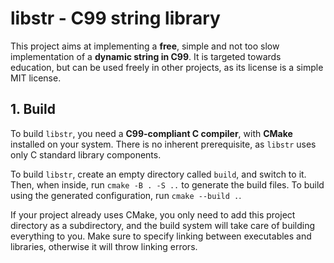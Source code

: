 # libstr - C99 string library

This project aims at implementing a **free**, simple and not too slow implementation of a **dynamic string in C99**. It is targeted towards education, but can be used freely in other projects, as its license is a simple MIT license.

## 1. Build
To build `libstr`, you need a **C99-compliant C compiler**, with **CMake** installed on your system. There is no inherent prerequisite, as `libstr` uses only C standard library components.  

To build `libstr`, create an empty directory called `build`, and switch to it. Then, when inside, run `cmake -B . -S ..` to generate the build files. To build using the generated configuration, run `cmake --build .`.  

If your project already uses CMake, you only need to add this project directory as a subdirectory, and the build system will take care of building everything to you. Make sure to specify linking between executables and libraries, otherwise it will throw linking errors.